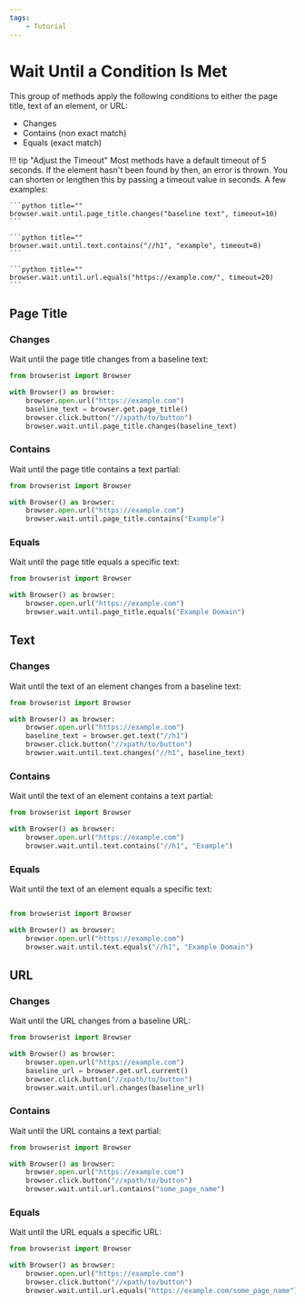 ```yaml
---
tags:
    - Tutorial
---
```


# Wait Until a Condition Is Met
This group of methods apply the following conditions to either the page title, text of an element, or URL:

* Changes
* Contains (non exact match)
* Equals (exact match)


!!! tip "Adjust the Timeout"
    Most methods have a default timeout of 5 seconds. If the element hasn't been found by then, an error is thrown. You can shorten or lengthen this by passing a timeout value in seconds. A few examples:

    ```python title=""
    browser.wait.until.page_title.changes("baseline text", timeout=10)
    ```

    ```python title=""
    browser.wait.until.text.contains("//h1", "example", timeout=8)
    ```

    ```python title=""
    browser.wait.until.url.equals("https://example.com/", timeout=20)
    ```

## Page Title
### Changes
Wait until the page title changes from a baseline text:

```python title="" linenums="1"
from browserist import Browser

with Browser() as browser:
    browser.open.url("https://example.com")
    baseline_text = browser.get.page_title()
    browser.click.button("//xpath/to/button")
    browser.wait.until.page_title.changes(baseline_text)
```

### Contains
Wait until the page title contains a text partial:

```python title="" linenums="1"
from browserist import Browser

with Browser() as browser:
    browser.open.url("https://example.com")
    browser.wait.until.page_title.contains("Example")
```

### Equals
Wait until the page title equals a specific text:

```python title="" linenums="1"
from browserist import Browser

with Browser() as browser:
    browser.open.url("https://example.com")
    browser.wait.until.page_title.equals("Example Domain")
```

## Text
### Changes
Wait until the text of an element changes from a baseline text:

```python title="" linenums="1"
from browserist import Browser

with Browser() as browser:
    browser.open.url("https://example.com")
    baseline_text = browser.get.text("//h1")
    browser.click.button("//xpath/to/button")
    browser.wait.until.text.changes("//h1", baseline_text)
```

### Contains
Wait until the text of an element contains a text partial:

```python title="" linenums="1"
from browserist import Browser

with Browser() as browser:
    browser.open.url("https://example.com")
    browser.wait.until.text.contains("//h1", "Example")
```

### Equals
Wait until the text of an element equals a specific text:

```python title="" linenums="1"

from browserist import Browser

with Browser() as browser:
    browser.open.url("https://example.com")
    browser.wait.until.text.equals("//h1", "Example Domain")
```

## URL
### Changes
Wait until the URL changes from a baseline URL:

```python title="" linenums="1"
from browserist import Browser

with Browser() as browser:
    browser.open.url("https://example.com")
    baseline_url = browser.get.url.current()
    browser.click.button("//xpath/to/button")
    browser.wait.until.url.changes(baseline_url)
```

### Contains
Wait until the URL contains a text partial:

```python title="" linenums="1"
from browserist import Browser

with Browser() as browser:
    browser.open.url("https://example.com")
    browser.click.button("//xpath/to/button")
    browser.wait.until.url.contains("some_page_name")
```

### Equals
Wait until the URL equals a specific URL:

```python title="" linenums="1"
from browserist import Browser

with Browser() as browser:
    browser.open.url("https://example.com")
    browser.click.button("//xpath/to/button")
    browser.wait.until.url.equals("https://example.com/some_page_name")
```
